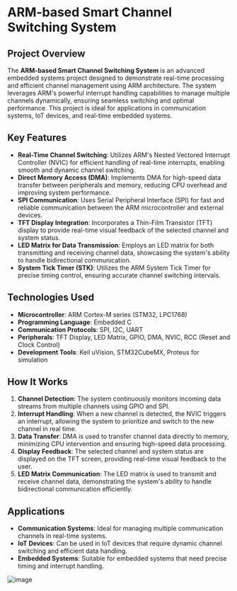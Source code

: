 # ARM-based Smart Channel Switching System

## Project Overview
The **ARM-based Smart Channel Switching System** is an advanced embedded systems project designed to demonstrate real-time processing and efficient channel management using ARM architecture. The system leverages ARM's powerful interrupt handling capabilities to manage multiple channels dynamically, ensuring seamless switching and optimal performance. This project is ideal for applications in communication systems, IoT devices, and real-time embedded systems.

## Key Features
- **Real-Time Channel Switching**: Utilizes ARM's Nested Vectored Interrupt Controller (NVIC) for efficient handling of real-time interrupts, enabling smooth and dynamic channel switching.
- **Direct Memory Access (DMA)**: Implements DMA for high-speed data transfer between peripherals and memory, reducing CPU overhead and improving system performance.
- **SPI Communication**: Uses Serial Peripheral Interface (SPI) for fast and reliable communication between the ARM microcontroller and external devices.
- **TFT Display Integration**: Incorporates a Thin-Film Transistor (TFT) display to provide real-time visual feedback of the selected channel and system status.
- **LED Matrix for Data Transmission**: Employs an LED matrix for both transmitting and receiving channel data, showcasing the system's ability to handle bidirectional communication.
- **System Tick Timer (STK)**: Utilizes the ARM System Tick Timer for precise timing control, ensuring accurate channel switching intervals.

## Technologies Used
- **Microcontroller**: ARM Cortex-M series (STM32, LPC1768)
- **Programming Language**: Embedded C
- **Communication Protocols**: SPI, I2C, UART
- **Peripherals**: TFT Display, LED Matrix, GPIO, DMA, NVIC, RCC (Reset and Clock Control)
- **Development Tools**: Keil uVision, STM32CubeMX, Proteus for simulation

## How It Works
1. **Channel Detection**: The system continuously monitors incoming data streams from multiple channels using GPIO and SPI.
2. **Interrupt Handling**: When a new channel is detected, the NVIC triggers an interrupt, allowing the system to prioritize and switch to the new channel in real time.
3. **Data Transfer**: DMA is used to transfer channel data directly to memory, minimizing CPU intervention and ensuring high-speed data processing.
4. **Display Feedback**: The selected channel and system status are displayed on the TFT screen, providing real-time visual feedback to the user.
5. **LED Matrix Communication**: The LED matrix is used to transmit and receive channel data, demonstrating the system's ability to handle bidirectional communication efficiently.

## Applications
- **Communication Systems**: Ideal for managing multiple communication channels in real-time systems.
- **IoT Devices**: Can be used in IoT devices that require dynamic channel switching and efficient data handling.
- **Embedded Systems**: Suitable for embedded systems that need precise timing and interrupt handling.

![image](https://github.com/user-attachments/assets/28c229de-bfc4-4ba7-abfb-a8dac420610f)


